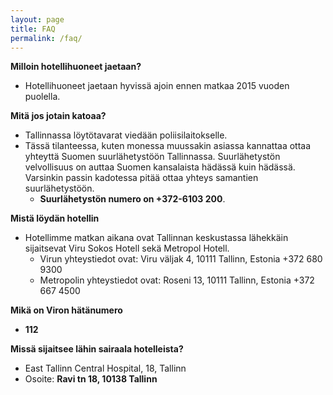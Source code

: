 ```yaml
---
layout: page
title: FAQ
permalink: /faq/
---
```


**Milloin hotellihuoneet jaetaan?**
 
  * Hotellihuoneet jaetaan hyvissä ajoin ennen matkaa 2015 vuoden puolella. 


**Mitä jos jotain katoaa?**

  * Tallinnassa löytötavarat viedään poliisilaitokselle.
  * Tässä tilanteessa, kuten monessa muussakin asiassa kannattaa ottaa yhteyttä Suomen suurlähetystöön Tallinnassa. Suurlähetystön velvollisuus on auttaa Suomen kansalaista hädässä kuin hädässä. Varsinkin passin kadotessa pitää ottaa yhteys samantien suurlähetystöön.
    * **Suurlähetystön numero on +372-6103 200**.
 

**Mistä löydän hotellin**

  * Hotellimme matkan aikana ovat Tallinnan keskustassa lähekkäin sijaitsevat Viru Sokos Hotell sekä Metropol Hotell.
    * Virun yhteystiedot ovat: 	Viru väljak 4, 10111 Tallinn, Estonia
+372 680 9300
    * Metropolin yhteystiedot ovat: Roseni 13, 10111 Tallinn, Estonia
+372 667 4500

**Mikä on Viron hätänumero**

  * **112**

**Missä sijaitsee lähin sairaala hotelleista?**

  * East Tallinn Central Hospital, 18, Tallinn
   * Osoite: **Ravi tn 18, 10138 Tallinn**

